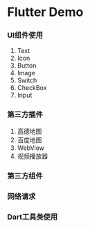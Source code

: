 # Flutter Demo

### UI组件使用
1. Text
2. Icon
3. Button
4. Image
5. Switch
6. CheckBox
7. Input

### 第三方插件
1. 高德地图
2. 百度地图
3. WebView
4. 视频播放器

### 第三方组件

### 网络请求

### Dart工具类使用
